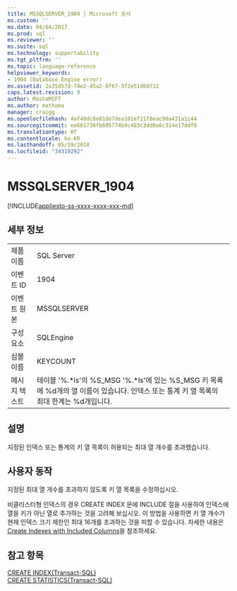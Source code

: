 ```yaml
---
title: MSSQLSERVER_1904 | Microsoft 문서
ms.custom: ''
ms.date: 04/04/2017
ms.prod: sql
ms.reviewer: ''
ms.suite: sql
ms.technology: supportability
ms.tgt_pltfrm: ''
ms.topic: language-reference
helpviewer_keywords:
- 1904 (Database Engine error)
ms.assetid: 2a35d57d-74e2-45a2-8f67-3f2e51d69712
caps.latest.revision: 9
author: MashaMSFT
ms.author: mathoma
manager: craigg
ms.openlocfilehash: 4af48dc8e81de7dea101ef21f8eac90a431a1c44
ms.sourcegitcommit: ee661730fb695774b9c483c3dd0a6c314e17ddf8
ms.translationtype: HT
ms.contentlocale: ko-KR
ms.lasthandoff: 05/19/2018
ms.locfileid: "34319292"
---
```

# <a name="mssqlserver1904"></a>MSSQLSERVER_1904
[!INCLUDE[appliesto-ss-xxxx-xxxx-xxx-md](../../includes/appliesto-ss-xxxx-xxxx-xxx-md.md)]
  
## <a name="details"></a>세부 정보  
  
|||  
|-|-|  
|제품 이름|SQL Server|  
|이벤트 ID|1904|  
|이벤트 원본|MSSQLSERVER|  
|구성 요소|SQLEngine|  
|심볼 이름|KEYCOUNT|  
|메시지 텍스트|테이블 '%.\*ls'의 %S_MSG '%.*ls'에 있는 %S_MSG 키 목록에 %d개의 열 이름이 있습니다. 인덱스 또는 통계 키 열 목록의 최대 한계는 %d개입니다.|  
  
## <a name="explanation"></a>설명  
지정된 인덱스 또는 통계의 키 열 목록이 허용되는 최대 열 개수를 초과했습니다.  
  
## <a name="user-action"></a>사용자 동작  
지정된 최대 열 개수를 초과하지 않도록 키 열 목록을 수정하십시오.  
  
비클러스터형 인덱스의 경우 CREATE INDEX 문에 INCLUDE 절을 사용하여 인덱스에 열을 키가 아닌 열로 추가하는 것을 고려해 보십시오. 이 방법을 사용하면 키 열 개수가 현재 인덱스 크기 제한인 최대 16개를 초과하는 것을 피할 수 있습니다. 자세한 내용은 [Create Indexes with Included Columns](~/relational-databases/indexes/create-indexes-with-included-columns.md)을 참조하세요.  
  
## <a name="see-also"></a>참고 항목  
[CREATE INDEX&#40;Transact-SQL&#41;](~/t-sql/statements/create-index-transact-sql.md)  
[CREATE STATISTICS&#40;Transact-SQL&#41;](~/t-sql/statements/create-statistics-transact-sql.md)  
  
